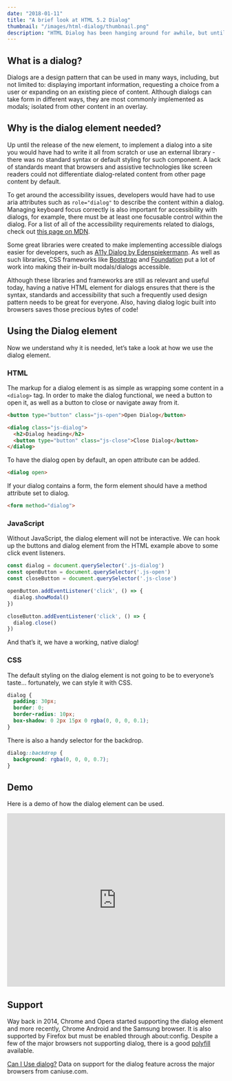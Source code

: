 ```yaml
---
date: "2018-01-11"
title: "A brief look at HTML 5.2 Dialog"
thumbnail: "/images/html-dialog/thumbnail.png"
description: "HTML Dialog has been hanging around for awhile, but until recently, was not part of W3C’s recommended spec. Now that major browsers have started to support the dialog element, we are likely to see it being used more widely. This article takes a brief look at how we use dialogs, why the new element is needed and how it can be used today."
---
```

## What is a dialog?

Dialogs are a design pattern that can be used in many ways, including, but not limited to: displaying important information, requesting a choice from a user or expanding on an existing piece of content. Although dialogs can take form in different ways, they are most commonly implemented as modals; isolated from other content in an overlay.

## Why is the dialog element needed?

Up until the release of the new element, to implement a dialog into a site you would have had to write it all from scratch or use an external library - there was no standard syntax or default styling for such component. A lack of standards meant that browsers and assistive technologies like screen readers could not differentiate dialog-related content from other page content by default.

To get around the accessibility issues, developers would have had to use aria attributes such as `role="dialog"` to describe the content within a dialog. Managing keyboard focus correctly is also important for accessibility with dialogs, for example, there must be at least one focusable control within the dialog. For a list of all of the accessibility requirements related to dialogs, check out [this page on MDN](https://developer.mozilla.org/en-US/docs/Web/Accessibility/ARIA/ARIA_Techniques/Using_the_dialog_role).

Some great libraries were created to make implementing accessible dialogs easier for developers, such as [A11y Dialog by Edenspiekermann](https://github.com/edenspiekermann/a11y-dialog). As well as such libraries, CSS frameworks like [Bootstrap](https://getbootstrap.com/docs/4.0/components/modal/) and [Foundation](https://foundation.zurb.com/sites/docs/reveal.html) put a lot of work into making their in-built modals/dialogs accessible.

Although these libraries and frameworks are still as relevant and useful today, having a native HTML element for dialogs ensures that there is the syntax, standards and accessibility that such a frequently used design pattern needs to be great for everyone. Also, having dialog logic built into browsers saves those precious bytes of code!

## Using the Dialog element

Now we understand why it is needed, let’s take a look at how we use the dialog element.

### HTML

The markup for a dialog element is as simple as wrapping some content in a `<dialog>` tag. In order to make the dialog functional, we need a button to open it, as well as a button to close or navigate away from it.

```html
<button type="button" class="js-open">Open Dialog</button>

<dialog class="js-dialog">
  <h2>Dialog heading</h2>
  <button type="button" class="js-close">Close Dialog</button>
</dialog>
```

To have the dialog open by default, an open attribute can be added.

```html
<dialog open>
```

If your dialog contains a form, the form element should have a method attribute set to dialog.

```html
<form method="dialog">
```

### JavaScript

Without JavaScript, the dialog element will not be interactive. We can hook up the buttons and dialog element from the HTML example above to some click event listeners.

```javascript
const dialog = document.querySelector('.js-dialog')
const openButton = document.querySelector('.js-open')
const closeButton = document.querySelector('.js-close')

openButton.addEventListener('click', () => {
  dialog.showModal()
})

closeButton.addEventListener('click', () => {
  dialog.close()
})
```

And that’s it, we have a working, native dialog!

### CSS

The default styling on the dialog element is not going to be to everyone’s taste… fortunately, we can style it with CSS.

```css
dialog {
  padding: 30px;
  border: 0;
  border-radius: 10px;
  box-shadow: 0 2px 15px 0 rgba(0, 0, 0, 0.1);
}
```

There is also a handy selector for the backdrop.
```css
dialog::backdrop {
  background: rgba(0, 0, 0, 0.7);
}
```

## Demo

Here is a demo of how the dialog element can be used.

<iframe src="https://codier.io/embed/rJoLKzufm?tab=preview" style="width: 100%; height: 400px; border: 1px solid #D3D3D3;" sandbox="allow-modals allow-forms allow-popups allow-scripts allow-same-origin" scrolling="no"></iframe>

## Support

Way back in 2014, Chrome and Opera started supporting the dialog element and more recently, Chrome Android and the Samsung browser. It is also supported by Firefox but must be enabled through about:config. Despite a few of the major browsers not supporting dialog, there is a good [polyfill](https://github.com/GoogleChrome/dialog-polyfill) available.

[Can I Use dialog?](http://caniuse.com/#feat=dialog) Data on support for the dialog feature across the major browsers from caniuse.com.

